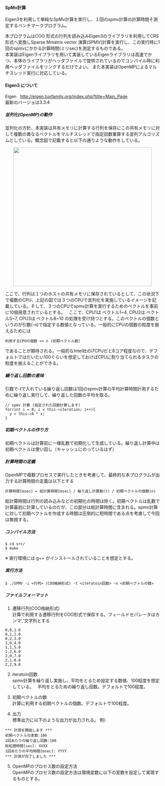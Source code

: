#### SpMv計算
Eigen3を利用して単純なSpMv計算を実行し、１回のspmv計算の計算時間そ測定するベンチマークプログラム。  

本プログラムはCOO 形式の行列を読み込みEigen3のライブラリを利用してCRS形式へ変換しSparse Mmatrix vector 演算(SPMV)計算を実行し、この実行時に1回のspmvにかかる計算時間(ミリsec)を測定するものである。  
本実装はEigenライブラリを用いて実装しているEigenライブラリは高速でかつ、本体のライブラリがヘッダファイルで提供されているのでコンパイル時に利用ヘッダファイルをリンクするだけでよい。
また本実装はOpenMPによるマルチスレッド実行に対応している。
#### Eigen3 について
Eigen  
http://eigen.tuxfamily.org/index.php?title=Main_Page  
最新のバージョは3.3.4  

##### 並列化(OpenMP)の動作
並列化の方針、本実装は共有メモリに計算する行列を保存にこの共有メモリに対して複数の異なるベクトルをマルチスレッドで指定回数乗算する並列アルゴリズムとしている。概念図で記載すると以下の通りような動作をしている。

<p align="center">
<img src="https://user-images.githubusercontent.com/8604827/40163477-d869a11e-59f1-11e8-97df-1e20244c6f58.png" width="450px">
</p>

ここで、行列は１つのホストの共有メモリに保存されているとして、この状況下で複数のCPU、上記の図では３つのCPUで並列化を実施しているイメージを記載している。そして、３つのCPUでspmv計算を実行するためのベクトルを事前に10個用意されているとする。  
ここで、CPU1は ベクトル1~4, CPU2は ベクトル5~7, CPU3は ベクトル8~10 の処理を受け持つとする。このベクトルの個数というのが引数(-n)で指定する数値となっている。一般的にCPUの個数の粒度を揃えるためには

```
利用するCPUの個数 << n (初期ベクトル数)
```
であることが期待される。一般的なIntel社のi7CPUだと8コア程度なので、デフォルトではだいたい100ぐらいを想定しておけばCPUに割り当てられるタスクの粒度を揃えることができる。

##### 繰り返し回数の意味
引数で-tで入れている繰り返し回数は1回のspmv計算の平均計算時間計測するために繰り返し実行して、繰り返した回数の平均を取る。
```
// spmv 計算 (指定された回数計算します)
for(int i = 0; i < this->iteration; i++){
  y = this->A * x;
}
```
##### 初期ベクトルの作り方
初期ベクトルは計算前に一様乱数で初期化して生成している。繰り返し計算中は初期ベクトルは使い回し（キャッシュにのっているはず）

##### 計算時間の定義
OpenMPで複数プロセスで実行したときを考慮して、最終的な本プログラムが出力する計算時間の定義は以下とする
```
計算時間[msec] = 総計算時間[msec] / 繰り返し計算数(t) / 初期ベクトルの個数(n) 
```
総計算時間は行列の読み込みなどの初期化の時間は除く。初期ベクトルは乱数で計算最初に計算しているのだが、この部分は総計算時間に含まれる。spmv計算に対して初期ベクトルを作成する時間は圧倒的に短時間である点を考慮して今回は無視する。

##### コンパイル方法
```
$ cd src/
$ make
```
※ 実行環境には g++ がインストールされていることを想定とする。

##### 実行方法
```
$ ./SPMV -i <行列> (COO格納形式) -t <iteratoin回数> -n <初期ベクトルの数>
```
##### ファイルフォーマット
1. 遷移行列(COO格納形式)  
計算で利用する遷移行列をCOO形式で保存する。フィールドセパレータはカンマ','文字列とする
```
0,0,1.0
0,1,2.0
0,2,3.0
1,0,4.0
1,1,5.0
1,2,6.0
2,0,7.0
2,1.8.0
2,2,9.0
```
2. iteratoin回数   
spmv計算を繰り返し実施し、平均をとるため設定する数値、100程度を想定している。  
平均をとるための繰り返し回数。デフォルトで100程度。

3. 初期ベクトルの数  
計算に利用する初期ベクトルの個数。デフォルトで100程度。

4. 出力  
標準出力に以下のような出力が出力される。
例）
```
*** 計測を開始します ***
初期ベクトルの本数:100
1回あたりの繰り返し回数:100
総処理時間[sec]: XXXX
1回あたりの平均時間[msec]: YYYY
*** 計測が完了しました ***
```
5. OpenMPのプロセス数の設定方法  
OpenMPのプロセス数の設定方法は環境変数に以下の変数を設定して実現するものとする。
```export OMP_NUM_THREADS=${CPU数}
```
